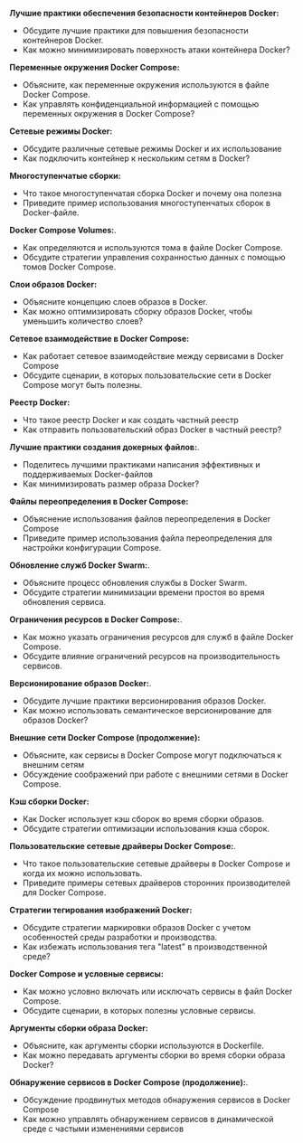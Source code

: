 **Лучшие практики обеспечения безопасности контейнеров Docker:**
- Обсудите лучшие практики для повышения безопасности контейнеров Docker.
- Как можно минимизировать поверхность атаки контейнера Docker?

**Переменные окружения Docker Compose:**
- Объясните, как переменные окружения используются в файле Docker Compose.
- Как управлять конфиденциальной информацией с помощью переменных окружения в Docker Compose?

**Сетевые режимы Docker:**
- Обсудите различные сетевые режимы Docker и их использование
- Как подключить контейнер к нескольким сетям в Docker?

**Многоступенчатые сборки:**
- Что такое многоступенчатая сборка Docker и почему она полезна
- Приведите пример использования многоступенчатых сборок в Docker-файле.

**Docker Compose Volumes:**.
- Как определяются и используются тома в файле Docker Compose.
- Обсудите стратегии управления сохранностью данных с помощью томов Docker Compose.

**Слои образов Docker:**
- Объясните концепцию слоев образов в Docker.
- Как можно оптимизировать сборку образов Docker, чтобы уменьшить количество слоев?

**Сетевое взаимодействие в Docker Compose:**
- Как работает сетевое взаимодействие между сервисами в Docker Compose
- Обсудите сценарии, в которых пользовательские сети в Docker Compose могут быть полезны.

**Реестр Docker:**
- Что такое реестр Docker и как создать частный реестр
- Как отправить пользовательский образ Docker в частный реестр?

**Лучшие практики создания докерных файлов:**.
- Поделитесь лучшими практиками написания эффективных и поддерживаемых Docker-файлов
- Как минимизировать размер образа Docker?

**Файлы переопределения в Docker Compose:**
- Объяснение использования файлов переопределения в Docker Compose
- Приведите пример использования файла переопределения для настройки конфигурации Compose.

**Обновление служб Docker Swarm:**.
- Объясните процесс обновления службы в Docker Swarm.
- Обсудите стратегии минимизации времени простоя во время обновления сервиса.

**Ограничения ресурсов в Docker Compose:**.
- Как можно указать ограничения ресурсов для служб в файле Docker Compose.
- Обсудите влияние ограничений ресурсов на производительность сервисов.

**Версионирование образов Docker:**.
- Обсудите лучшие практики версионирования образов Docker.
- Как можно использовать семантическое версионирование для образов Docker?

**Внешние сети Docker Compose (продолжение):**
- Объясните, как сервисы в Docker Compose могут подключаться к внешним сетям
- Обсуждение соображений при работе с внешними сетями в Docker Compose.

**Кэш сборки Docker:**
- Как Docker использует кэш сборок во время сборки образов.
- Обсудите стратегии оптимизации использования кэша сборок.

**Пользовательские сетевые драйверы Docker Compose:**.
- Что такое пользовательские сетевые драйверы в Docker Compose и когда их можно использовать.
- Приведите примеры сетевых драйверов сторонних производителей для Docker Compose.

**Стратегии тегирования изображений Docker:**
- Обсудите стратегии маркировки образов Docker с учетом особенностей среды разработки и производства.
- Как избежать использования тега "latest" в производственной среде?

**Docker Compose и условные сервисы:**
- Как можно условно включать или исключать сервисы в файл Docker Compose.
- Обсудите сценарии, в которых полезны условные сервисы.

**Аргументы сборки образа Docker:**
- Объясните, как аргументы сборки используются в Dockerfile.
- Как можно передавать аргументы сборки во время сборки образа Docker?

**Обнаружение сервисов в Docker Compose (продолжение):**.
- Обсуждение продвинутых методов обнаружения сервисов в Docker Compose
- Как можно управлять обнаружением сервисов в динамической среде с частыми изменениями сервисов